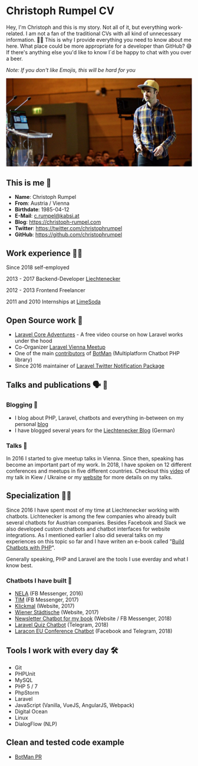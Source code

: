 # Christoph Rumpel CV

Hey, I'm Christoph and this is my story. Not all of it, but everything work-related. I am not a fan of the traditional CVs with all kind of unnecessary information. 👎🏼
This is why I provide everything you need to know about me here. What place could be more appropriate for a developer than GitHub? 😅 If there's anything else you'd like to know I´d be happy to chat with you over a beer.

*Note: If you don't like Emojis, this will be hard for you*

<img src="images/zagreb_talk_cr1.jpeg" alt="Photo of Christoph Rumpel on stage" />

## This is me 👨

* **Name**: Christoph Rumpel
* **From**: Austria / Vienna
* **Birthdate**: 1985-04-12
* **E-Mail**: c.rumpel@kabsi.at
* **Blog**: https://christoph-rumpel.com
* **Twitter**: https://twitter.com/christophrumpel
* **GitHub**: https://github.com/christophrumpel

## Work experience 👨‍💻

Since 2018 self-employed

2013 - 2017 Backend-Developer [Liechtenecker](https://liechtenecker.at)

2012 - 2013 Frontend Freelancer

2011 and 2010 Internships at [LimeSoda](https://www.limesoda.com)

## Open Source work 🔮

* [Laravel Core Adventures](https://laravelcoreadventures.com/) - A free video course on how Laravel works under the hood
* Co-Organizer [Laravel Vienna Meetup](https://www.meetup.com/Laravel-Frameworkers-Vienna/)
* One of the main [contributors](https://github.com/botman/botman/graphs/contributors) of [BotMan](https://botman.io/) (Multiplatform Chatbot PHP library)
* Since 2016 maintainer of [Laravel Twitter Notification Package](https://github.com/laravel-notification-channels/twitter)

## Talks and publications 🗣 🎤

### Blogging 📝

* I blog about PHP, Laravel, chatbots and everything in-between on my personal [blog](http://christoph-rumpel.com)
* I have blogged several years for the [Liechtenecker Blog](https://liechtenecker.at/blog) (German)

### Talks 💬

In 2016 I started to give meetup talks in Vienna. Since then, speaking has become an important part of my work. In 2018, I have spoken on 12 different conferences and meetups in five different countries.
Checkout this [video](https://www.youtube.com/watch?v=IDoQ5fLLURg) of my talk in Kiew / Ukraine or my [website](http://christoph-rumpel.com/talks) for more details on my talks.

## Specialization 🖖🏼

Since 2016 I have spent most of my time at Liechtenecker working with chatbots. Lichtenecker is among the few companies who already built several chatbots for Austrian companies. Besides Facebook and Slack we also developed custom chatbots and chatbot interfaces for website integrations.
As I mentioned earlier I also did several talks on my experiences on this topic so far and I have writen an e-book called "[Build Chatbots with PHP](https://christoph-rumpel.com/build-chatbots-with-php)".

Generally speaking, PHP and Laravel are the tools I use everday and what I know best.

### Chatbots I have built 🤖

* [NELA](https://liechtenecker.at/tools/nela/) (FB Messenger, 2016)
* [TIM](https://www.messenger.com/t/liechteneckers) (FB Messenger, 2017)
* [Klickmal](https://www.klickmal.at/mobilitaet/kfz-versicherung.html) (Website, 2017)
* [Wiener Städtische](https://www.wienerstaedtische.at/) (Website, 2017)
* [Newsletter Chatbot for my book](https://christoph-rumpel.com/build-chatbots-with-php) (Website / FB Messenger, 2018)
* [Laravel Quiz Chatbot](https://christoph-rumpel.com/2018/05/how-i-built-the-laravelquiz-chatbot-with-botman-and-laravel) (Telegram, 2018)
* [Laracon EU Conference Chatbot](https://christoph-rumpel.com/2018/10/my-laracon-eu-conference-chatbot-recap
) (Facebook and Telegram, 2018)

## Tools I work with every day 🛠

* Git
* PHPUnit
* MySQL
* PHP 5 / 7
* PhpStorm
* Laravel
* JavaScript (Vanilla, VueJS, AngularJS, Webpack)
* Digital Ocean
* Linux
* DialogFlow (NLP)

## Clean and tested code example

* [BotMan PR](https://github.com/botman/driver-facebook/pull/40/files)
